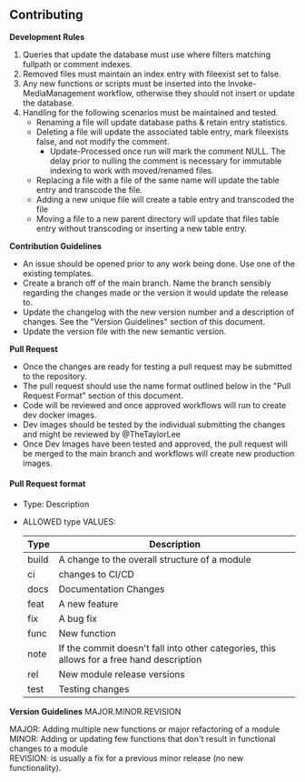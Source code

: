 ## Contributing

**Development Rules**
1. Queries that update the database must use where filters matching fullpath or comment indexes.
2. Removed files must maintain an index entry with fileexist set to false.
3. Any new functions or scripts must be inserted into the Invoke-MediaManagement workflow, otherwise they should not insert or update the database.
4. Handling for the following scenarios must be maintained and tested.
    - Renaming a file will update database paths & retain entry statistics.
    - Deleting a file will update the associated table entry, mark fileexists false, and not modify the comment.
        - Update-Processed once run will mark the comment NULL. The delay prior to nulling the comment is necessary for immutable indexing to work with moved/renamed files.
    - Replacing a file with a file of the same name will update the table entry and transcode the file.
    - Adding a new unique file will create a table entry and transcoded the file
    - Moving a file to a new parent directory will update that files table entry without transcoding or inserting a new table entry.

**Contribution Guidelines**

- An issue should be opened prior to any work being done. Use one of the existing templates.
- Create a  branch off of the main branch. Name the branch sensibly regarding the changes made or the version it would update the release to.
- Update the changelog with the new version number and a description of changes. See the "Version Guidelines" section of this document.
- Update the version file with the new semantic version.

**Pull Request**

- Once the changes are ready for testing a pull request may be submitted to the repository.
- The pull request should use the name format outlined below in the "Pull Request Format" section of this document.
- Code will be reviewed and once approved workflows will run to create dev docker images.
- Dev images should be tested by the individual submitting the changes and might be reviewed by @TheTaylorLee
- Once Dev Images have been tested and approved, the pull request will be merged to the main branch and workflows will create new production images.

#### Pull Request format
- Type: Description

- ALLOWED type VALUES:

    Type | Description
    ---------|----------
    build | A change to the overall structure of a module
    ci | changes to CI/CD
    docs | Documentation Changes
    feat | A new feature
    fix | A bug fix
    func | New function
    note | If the commit doesn't fall into other categories, this allows for a free hand description
    rel | New module release versions
    test | Testing changes

**Version Guidelines**
MAJOR.MINOR.REVISION

MAJOR: Adding multiple new functions or major refactoring of a module \
MINOR: Adding or updating few functions that don't result in functional changes to a module \
REVISION: is usually a fix for a previous minor release (no new functionality).
